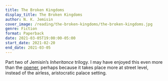 ```yaml
---
title: The Broken Kingdoms
display_title: The Broken Kingdoms
author: N. K. Jemisin
cover_image: /reading/the-broken-kingdoms/the-broken-kingdoms.jpg
genre: Fiction
format: Paperback
date: 2021-03-05T19:00:00-05:00
start_date: 2021-02-20
end_date: 2021-03-05
---
```


Part two of Jemisin’s *Inheritance* trilogy. I may have enjoyed this even more than the [opener](/reading/the-hundred-thousand-kingdoms/), perhaps because it takes place more at street level, instead of the airless, aristocratic palace setting.
